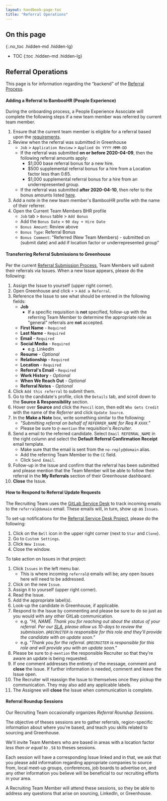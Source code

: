 ```yaml
---
layout: handbook-page-toc
title: "Referral Operations"
---
```


## On this page
{:.no_toc .hidden-md .hidden-lg}

- TOC
{:toc .hidden-md .hidden-lg}

## Referral Operations

This page is for information regarding the “backend” of the [Referral Process](/handbook/hiring/referral-process/).

#### Adding a Referral to BambooHR (People Experience)

During the onboarding process, a People Experience Associate will complete the following steps if a new team member was referred by current team member.

1. Ensure that the current team member is eligible for a referral based upon the [requirements](/handbook/hiring/referral-process/#referral-bonus-eligibility).
2. Review when the referral was submitted in Greenhouse
    * `Job` > `Application Review` > `Applied On YYYY-MMM-DD`
    * If the referral was submitted **on or before 2020-04-09**, then the following referral amounts apply:
        * $1,000 base referral bonus for a new hire.
        * $500 supplemental referral bonus for a hire from a Location factor less than 0.65.
        * $1,000 supplemental referral bonus for a hire from an underrepresented group.
    * If the referral was submitted **after 2020-04-10**, then refer to the bonus amounts listed [here](/handbook/incentives/#referral-bonuses).
3. Add a note in the new team member's BambooHR profile with the name of their referrer.
4. Open the Current Team Members BHR profile
    * `Job` tab > `Bonus` table > `Add Bonus`
    * Add the `Bonus Date` = `90 day + Hire Date`
    * `Bonus Amount`: Review above
    * `Bonus Type`: Referral Bonus
    * `Bonus Comment`: "Referred (New Team Members) - submitted on (submit date) and add if location factor or underrepresented group"

#### Transferring Referral Submissions to Greenhouse

Per the current [Referral Submission Process](https://about.gitlab.com/handbook/hiring/referral-process/#submitting-a-referral), Team Members will submit their referrals via Issues. When a new Issue appears, please do the following:

1. Assign the Issue to yourself (upper right corner).
1. Open Greenhouse and click `+` > `Add a Referral`.
1. Reference the Issue to see what should be entered in the following fields:
    * **Job**
        * If a specific requisition is **not** specified, follow-up with the referring Team Member to determine the appropriate role as "general" referrals are **not** accepted.
    * **First Name** - `Required`
    * **Last Name** - `Required`
    * **Email** - `Required`
    * **Social Media** - `Required`
        * e.g. LinkedIn
    * **Resume** - *Optional*
    * **Relationship** - `Required`
    * **Location** - `Required`
    * **Referral's Email** - `Required`
    * **Work History** - *Optional*
    * **When We Reach Out** - *Optional*
    * **Referral Notes** - *Optional*
1. Click `Add this referral` to submit them.
1. Go to the candidate's profile, click the `Details` tab, and scroll down to the **Source & Responsibility** section.
1. Hover over **Source** and click the `Pencil` icon, then edit `Who Gets Credit` with the name of the *Referrer* and click `Update Source`.
1. In the **Make a Note** box, write something similar to the following:
    * *"Submitting referral on behalf of `REFERRER_NAME` for Req # `XXXX`."*
    * Please be sure to `@-mention` the requisition's *Recruiter*.
1. Send a email to the referred candidate. Select `Email REFERRAL_NAME` in the right column and select the **Default Referral Confirmation Receipt** email template.
    * Make sure that the email is sent from the `no-reply@domain` alias.
    * Add the referring Team Member to the `CC` field.
    * Click `Send Email`.
1. Follow-up in the Issue and confirm that the referral has been submitted and please mention that the Team Member will be able to follow their referral in the **My Referrals** section of their Greenhouse dashboard.
1. **Close** the Issue.    

#### How to Respond to Referral Update Requests

The Recruiting Team uses the [GitLab Service Desk](/product/service-desk/) to track incoming emails to the `referral@domain` email. These emails will, in turn, show up as `Issues`.

To set-up notifications for the [Referral Service Desk Project](https://gitlab.com/gl-recruiting/referrals), please do the following:

1. Click on the `Bell` icon in the upper right corner (next to `Star` and `Clone`).
1. Go to `Custom Settings`.
1. Click `New Issue`.
1. Close the window.

To take action on Issues in that project:

1. Click `Issues` in the left menu bar.
    * This is where incoming `referral@` emails will be; any open Issues here will need to be addressed.
1. Click on the new `Issue`.
1. Assign it to yourself (upper right corner).
1. Read the Issue.
1. Add the appropriate label(s).
1. Look-up the candidate in Greenhouse, if applicable.
1. Respond to the Issue by commenting and please be sure to do so just as you would with any other GitLab communication.
    * e.g. *"Hi, NAME. Thank you for reaching out about the status of your referral. Per our [SLA](/handbook/hiring/greenhouse/#making-a-referral), please allow us 10-days to review the submission. `@RECRUITER` is responsible for this role and they’ll provide the candidate with an update soon."*
   * e.g. *"Thank you for the referral. `@RECRUITER` is responsible for this role and will provide you with an update soon."*
1. Please be sure to `@-mention` the responsible Recruiter so that they’re aware an update is being requested.
1. If one comment addresses the entirety of the message, comment and **close** the Issue. If further information is needed, comment and leave the Issue open.
1. The Recruiter will reassign the Issue to themselves once they pickup the communication. They may also add any applicable labels.
1. The Assignee will **close** the Issue when communication is complete.

#### Referral Roundup Sessions

Our Recruiting Team occasionally organizes *Referral Roundup Sessions*.

The objective of theses sessions are to gather referrals, region-specific information about where you're based, and teach you skills related to sourcing and Greenhouse.

We'll invite Team Members who are based in areas with a location factor *less than or equal to* `.58` to theses sessions.

Each session will have a corresponding Issue linked and in that, we ask that you please add information regarding appropriate companies to source from, local meet-up groups, conferences, job boards to advertise on, and any other information you believe will be beneficial to our recruiting efforts in your area.

A Recruiting Team Member will attend these sessions, so they be able to address any questions that arise on sourcing, LinkedIn, or Greenhouse.
